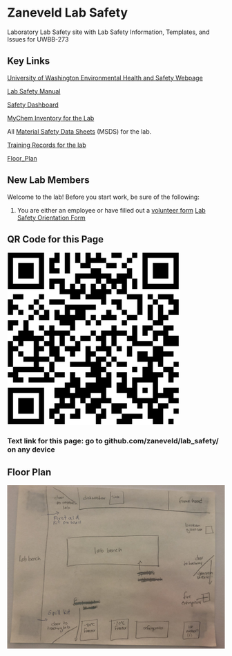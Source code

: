 # Zaneveld Lab Safety

Laboratory Lab Safety site with Lab Safety Information, Templates, and Issues for UWBB-273


## Key Links

[University of Washington Environmental Health and Safety Webpage](https://www.ehs.washington.edu/research-lab/laboratory-safety)

[Lab Safety Manual](https://ehs.washington.edu/system/files/resources/lsm.pdf)

[Safety Dashboard](https://labsurvey.ehs.washington.edu/pi/dashboard.php?IDlab=184&PI=Zaneveld&labID=ZANEVELD-184-1146)

[MyChem Inventory for the Lab](https://mychem.ehs.washington.edu/Inventory/InventoryList?roomOwnerID=10873&page=1)

All [Material Safety Data Sheets](./MSDS/) (MSDS) for the lab.  

[Training Records for the lab](./Training)

[Floor_Plan](./Floor_Plan/floor_plan.jpeg)

## New Lab Members

Welcome to the lab! Before you start work, be sure of the following:
1. You are either an employee or have filled out a [volunteer form](https://www.uwb.edu/getattachment/stem/laboratories/links-and-forms/UWBofficialVolunteerWorkers.pdf?lang=en-US) 
[Lab Safety Orientation Form](https://docs.google.com/forms/d/e/1FAIpQLSeHqHJFNW4uB26Kx482ErE_dhOxjHXJt10eQYRgnki2GbXjMw/viewform?usp=pp_url)

## QR Code for this Page

<img src="./resources/QR_code.png" width="400"  description="A QR code for accessing this page, github.com/zaneveld/lab_safety/">

### Text link for this page: go to github.com/zaneveld/lab_safety/ on any device

## Floor Plan

<img src="./Floor_Plan/floor_plan.jpeg" width="600"  description="A QR code for accessing this page, github.com/zaneveld/lab_safety/">
